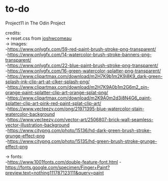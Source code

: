 # to-do
Project11 in The Odin Project  

credits:  
-> reset.css from [joshwcomeau](https://www.joshwcomeau.com/css/custom-css-reset/)  
-> images:  
    -https://www.onlygfx.com/59-red-paint-brush-stroke-png-transparent/  
    -https://www.onlygfx.com/14-watercolor-brush-stroke-banners-png-transparent/  
    -https://www.onlygfx.com/22-blue-paint-brush-stroke-png-transparent/  
    -https://www.onlygfx.com/16-green-watercolor-splatter-png-transparent/  
    -https://www.clipartmax.com/download/m2H7K9b1m2K9i8K9_dark-green-splash-ink-clip-art-at-clker-splash-png/  
    -https://www.clipartmax.com/download/m2H7K9A0b1m2G6m2_pin-orange-paint-splatter-clip-art-orange-splat-png/  
    -https://www.clipartmax.com/download/m2K9A0m2d3i8N4G6_paint-splatter-clip-art-pink-red-paint-splat-clip-art/  
    -https://www.vecteezy.com/png/21971395-blue-watercolor-stain-watercolor-background  
    -https://www.vecteezy.com/vector-art/2506807-brick-wall-seamless-vector-illustration-background  
    -https://www.citypng.com/photo/15136/hd-dark-green-brush-stroke-grunge-effect-png  
    -https://www.citypng.com/photo/15135/hd-green-brush-stroke-grunge-effect-png  

-> fonts:  
    -https://www.1001fonts.com/double-feature-font.html
    -https://fonts.google.com/specimen/Finger+Paint?preview.text=nothing111787123111&query=paint  

